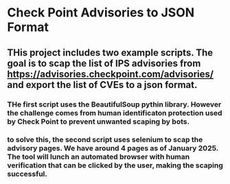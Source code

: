 # Check Point Advisories to JSON Format

## THis project includes two example scripts. The goal is to scap the list of IPS advisories from https://advisories.checkpoint.com/advisories/ and export the list of CVEs to a json format.

### THe first script uses the BeautifulSoup pythin library. However the challenge comes from human identificaton protection used by Check Point to prevent unwanted scaping by bots.

### to solve this, the second script uses selenium to scap the advisory pages. We have around 4 pages as of January 2025. The tool will lunch an automated browser with human verification that can be clicked by the user, making the scaping successful.
